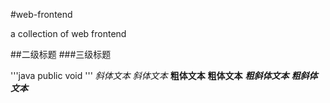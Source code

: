 #web-frontend

a collection of web frontend


##二级标题
###三级标题

'''java
public void
'''
*斜体文本*
_斜体文本_
**粗体文本**
__粗体文本__
***粗斜体文本***
___粗斜体文本___
